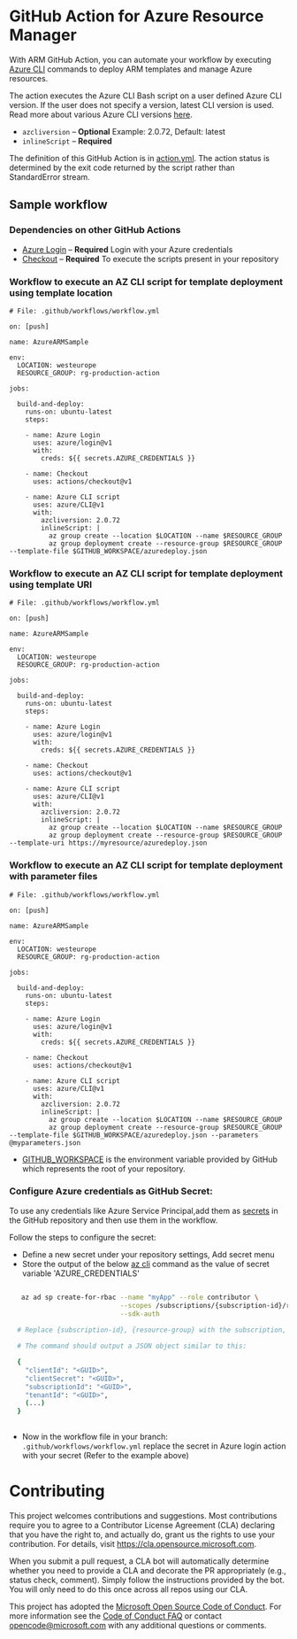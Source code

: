 # GitHub Action for Azure Resource Manager


With ARM GitHub Action, you can automate your workflow by executing [Azure CLI](https://github.com/Azure/azure-cli) commands to deploy ARM templates and manage Azure resources.

The action executes the Azure CLI Bash script on a user defined Azure CLI version. If the user does not specify a version, latest CLI version is used.
Read more about various Azure CLI versions [here](https://github.com/Azure/azure-cli/releases).

- `azcliversion` – **Optional** Example: 2.0.72, Default: latest
- `inlineScript` – **Required** 

The definition of this GitHub Action is in [action.yml](https://github.com/Azure/CLI/blob/master/action.yml).  The action status is determined by the exit code returned by the script rather than StandardError stream. 

## Sample workflow 

### Dependencies on other GitHub Actions
* [Azure Login](https://github.com/Azure/login) – **Required** Login with your Azure credentials 
* [Checkout](https://github.com/actions/checkout) – **Required** To execute the scripts present in your repository
### Workflow to execute an AZ CLI script for template deployment using template location
```
# File: .github/workflows/workflow.yml

on: [push]

name: AzureARMSample

env:
  LOCATION: westeurope
  RESOURCE_GROUP: rg-production-action

jobs:

  build-and-deploy:
    runs-on: ubuntu-latest
    steps:
    
    - name: Azure Login
      uses: azure/login@v1
      with:
        creds: ${{ secrets.AZURE_CREDENTIALS }}
    
    - name: Checkout
      uses: actions/checkout@v1
      
    - name: Azure CLI script
      uses: azure/CLI@v1
      with:
        azcliversion: 2.0.72
        inlineScript: |
          az group create --location $LOCATION --name $RESOURCE_GROUP
          az group deployment create --resource-group $RESOURCE_GROUP --template-file $GITHUB_WORKSPACE/azuredeploy.json
```
### Workflow to execute an AZ CLI script for template deployment using template URI
```
# File: .github/workflows/workflow.yml

on: [push]

name: AzureARMSample

env:
  LOCATION: westeurope
  RESOURCE_GROUP: rg-production-action

jobs:

  build-and-deploy:
    runs-on: ubuntu-latest
    steps:
    
    - name: Azure Login
      uses: azure/login@v1
      with:
        creds: ${{ secrets.AZURE_CREDENTIALS }}
    
    - name: Checkout
      uses: actions/checkout@v1
      
    - name: Azure CLI script
      uses: azure/CLI@v1
      with:
        azcliversion: 2.0.72
        inlineScript: |
          az group create --location $LOCATION --name $RESOURCE_GROUP
          az group deployment create --resource-group $RESOURCE_GROUP --template-uri https://myresource/azuredeploy.json
```

### Workflow to execute an AZ CLI script for template deployment with parameter files
```
# File: .github/workflows/workflow.yml

on: [push]

name: AzureARMSample

env:
  LOCATION: westeurope
  RESOURCE_GROUP: rg-production-action

jobs:

  build-and-deploy:
    runs-on: ubuntu-latest
    steps:
    
    - name: Azure Login
      uses: azure/login@v1
      with:
        creds: ${{ secrets.AZURE_CREDENTIALS }}
    
    - name: Checkout
      uses: actions/checkout@v1
      
    - name: Azure CLI script
      uses: azure/CLI@v1
      with:
        azcliversion: 2.0.72
        inlineScript: |
          az group create --location $LOCATION --name $RESOURCE_GROUP
          az group deployment create --resource-group $RESOURCE_GROUP --template-file $GITHUB_WORKSPACE/azuredeploy.json --parameters @myparameters.json
```

  * [GITHUB_WORKSPACE](https://help.github.com/en/github/automating-your-workflow-with-github-actions/virtual-environments-for-github-hosted-runners) is the environment variable provided by GitHub which represents the root of your repository.

### Configure Azure credentials as GitHub Secret:

To use any credentials like Azure Service Principal,add them as [secrets](https://help.github.com/en/articles/virtual-environments-for-github-actions#creating-and-using-secrets-encrypted-variables) in the GitHub repository and then use them in the workflow.

Follow the steps to configure the secret:
  * Define a new secret under your repository settings, Add secret menu
  * Store the output of the below [az cli](https://docs.microsoft.com/en-us/cli/azure/?view=azure-cli-latest) command as the value of secret variable 'AZURE_CREDENTIALS'
```bash  

   az ad sp create-for-rbac --name "myApp" --role contributor \
                            --scopes /subscriptions/{subscription-id}/resourceGroups/{resource-group} \
                            --sdk-auth
                            
  # Replace {subscription-id}, {resource-group} with the subscription, resource group details

  # The command should output a JSON object similar to this:

  {
    "clientId": "<GUID>",
    "clientSecret": "<GUID>",
    "subscriptionId": "<GUID>",
    "tenantId": "<GUID>",
    (...)
  }
  
```
  * Now in the workflow file in your branch: `.github/workflows/workflow.yml` replace the secret in Azure login action with your secret (Refer to the example above)


# Contributing

This project welcomes contributions and suggestions.  Most contributions require you to agree to a
Contributor License Agreement (CLA) declaring that you have the right to, and actually do, grant us
the rights to use your contribution. For details, visit https://cla.opensource.microsoft.com.

When you submit a pull request, a CLA bot will automatically determine whether you need to provide
a CLA and decorate the PR appropriately (e.g., status check, comment). Simply follow the instructions
provided by the bot. You will only need to do this once across all repos using our CLA.

This project has adopted the [Microsoft Open Source Code of Conduct](https://opensource.microsoft.com/codeofconduct/).
For more information see the [Code of Conduct FAQ](https://opensource.microsoft.com/codeofconduct/faq/) or
contact [opencode@microsoft.com](mailto:opencode@microsoft.com) with any additional questions or comments.
